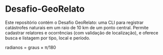 # Desafio-GeoRelato
Este repositório contém o Desafio GeoRelato: uma CLI para registrar catástrofes naturais em um raio de 10 km de um ponto central. Permite cadastrar relatores e ocorrências (com validação de localização), e oferece busca e listagem por tipo, local e período. 

radianos = graus ×  π/180

